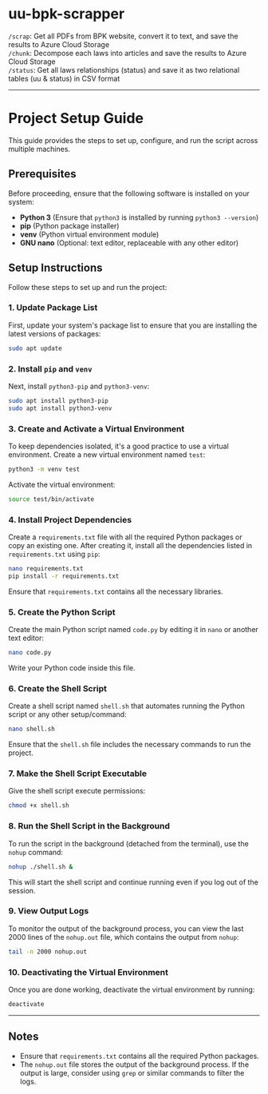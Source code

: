 # uu-bpk-scrapper
```/scrap```: Get all PDFs from BPK website, convert it to text, and save the results to Azure Cloud Storage  
```/chunk```: Decompose each laws into articles and save the results to Azure Cloud Storage  
```/status```: Get all laws relationships (status) and save it as two relational tables (uu & status) in CSV format

---

# Project Setup Guide

This guide provides the steps to set up, configure, and run the script across multiple machines.

## Prerequisites

Before proceeding, ensure that the following software is installed on your system:

- **Python 3** (Ensure that `python3` is installed by running `python3 --version`)
- **pip** (Python package installer)
- **venv** (Python virtual environment module)
- **GNU nano** (Optional: text editor, replaceable with any other editor)

## Setup Instructions

Follow these steps to set up and run the project:

### 1. Update Package List

First, update your system's package list to ensure that you are installing the latest versions of packages:

```bash
sudo apt update
```

### 2. Install `pip` and `venv`

Next, install `python3-pip` and `python3-venv`:

```bash
sudo apt install python3-pip
sudo apt install python3-venv
```

### 3. Create and Activate a Virtual Environment

To keep dependencies isolated, it's a good practice to use a virtual environment. Create a new virtual environment named `test`:

```bash
python3 -m venv test
```

Activate the virtual environment:

```bash
source test/bin/activate
```

### 4. Install Project Dependencies

Create a `requirements.txt` file with all the required Python packages or copy an existing one. After creating it, install all the dependencies listed in `requirements.txt` using `pip`:

```bash
nano requirements.txt
pip install -r requirements.txt
```

Ensure that `requirements.txt` contains all the necessary libraries.

### 5. Create the Python Script

Create the main Python script named `code.py` by editing it in `nano` or another text editor:

```bash
nano code.py
```

Write your Python code inside this file.

### 6. Create the Shell Script

Create a shell script named `shell.sh` that automates running the Python script or any other setup/command:

```bash
nano shell.sh
```

Ensure that the `shell.sh` file includes the necessary commands to run the project.

### 7. Make the Shell Script Executable

Give the shell script execute permissions:

```bash
chmod +x shell.sh
```

### 8. Run the Shell Script in the Background

To run the script in the background (detached from the terminal), use the `nohup` command:

```bash
nohup ./shell.sh &
```

This will start the shell script and continue running even if you log out of the session.

### 9. View Output Logs

To monitor the output of the background process, you can view the last 2000 lines of the `nohup.out` file, which contains the output from `nohup`:

```bash
tail -n 2000 nohup.out
```

### 10. Deactivating the Virtual Environment

Once you are done working, deactivate the virtual environment by running:

```bash
deactivate
```

---

## Notes

- Ensure that `requirements.txt` contains all the required Python packages.
- The `nohup.out` file stores the output of the background process. If the output is large, consider using `grep` or similar commands to filter the logs.
